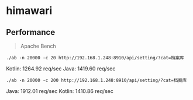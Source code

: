 # himawari

## Performance

> Apache Bench

```
./ab -n 20000 -c 20 http://192.168.1.248:8910/api/setting/?cat=档案库
```

Kotlin: 1264.92 req/sec
Java: 1419.60 req/sec

```
./ab -n 20000 -c 200 http://192.168.1.248:8910/api/setting/?cat=档案库
```

Java: 1912.01 req/sec
Kotlin: 1410.86 req/sec
